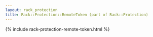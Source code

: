```yaml
---
layout: rack_protection
title: Rack::Protection::RemoteToken (part of Rack::Protection)
---
```


{% include rack-protection-remote-token.html %}
